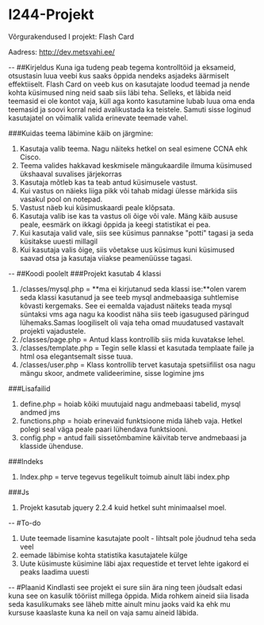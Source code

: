 # I244-Projekt
Võrgurakendused I projekt: Flash Card

Aadress: http://dev.metsvahi.ee/

--
##Kirjeldus
Kuna iga tudeng peab tegema kontrolltöid ja eksameid, otsustasin luua veebi kus saaks õppida nendeks asjadeks äärmiselt effektiiselt. 
Flash Card on veeb kus on kasutajate loodud teemad ja nende kohta küsimused ning neid saab siis läbi teha.
Selleks, et läbida neid teemasid ei ole kontot vaja, küll aga konto kasutamine lubab luua oma enda teemasid ja soovi korral neid avalikustada ka teistele. 
Samuti sisse loginud kasutajatel on võimalik valida erinevate teemade vahel.


###Kuidas teema läbimine käib on järgmine:
1. Kasutaja valib teema. Nagu näiteks hetkel on seal esimene CCNA ehk Cisco.
2. Teema valides hakkavad keskmisele mängukaardile ilmuma küsimused ükshaaval suvalises järjekorras
3. Kasutaja mõtleb kas ta teab antud küsimusele vastust.
4. Kui vastus on näieks liiga pikk või tahab midagi ülesse märkida siis vasakul pool on notepad.
5. Vastust näeb kui küsimuskaardi peale klõpsata.
6. Kasutaja valib ise kas ta vastus oli õige või vale. Mäng käib aususe peale, eesmärk on ikkagi õppida ja keegi statistikat ei pea.
7. Kui kasutaja valid vale, siis see küsimus pannakse "potti" tagasi ja seda küsitakse uuesti millagil
8. Kui kasutaja valis õige, siis võetakse uus küsimus kuni küsimused saavad otsa ja kasutaja viiakse peamenüüsse tagasi.


--
##Koodi poolelt
###Projekt kasutab 4 klassi
1. /classes/mysql.php = **ma ei kirjutanud seda klassi ise:**olen varem seda klassi kasutanud ja see teeb mysql andmebaasiga suhtlemise kõvasti kergemaks. See ei eemalda vajadust näiteks teada mysql süntaksi vms aga nagu ka koodist näha siis teeb igasugused päringud lühemaks.Samas loogiliselt oli vaja teha omad muudatused vastavalt projekti vajadustele.
2. /classes/page.php = Antud klass kontrollib siis mida kuvatakse lehel.
3. /classes/template.php = Tegin selle klassi et kasutada templaate faile ja html osa elegantsemalt sisse tuua.
4. /classes/user.php = Klass kontrollib tervet kasutaja spetsiifilist osa nagu mängu skoor, andmete valideerimine, sisse logimine jms

###Lisafailid
1. define.php = hoiab kõiki muutujaid nagu andmebaasi tabelid, mysql andmed jms
2. functions.php = hoiab erinevaid funktsioone mida läheb vaja. Hetkel polegi seal väga peale paari lühendava funktsiooni.
3. config.php = antud faili sissetõmbamine käivitab terve andmebaasi ja klasside ühenduse.

###Indeks
1. Index.php = terve tegevus tegelikult toimub ainult läbi index.php

###Js
1. Projekt kasutab jquery 2.2.4 kuid hetkel suht minimaalsel moel.


--
#To-do
1. Uute teemade lisamine kasutajate poolt - lihtsalt pole jõudnud teha seda veel
2. eemade läbimise kohta statistika kasutajatele külge
3. Uute küsimuste küsimine läbi ajax requestide et tervet lehte igakord ei peaks laadima uuesti

--
#Plaanid
Kindlasti see projekt ei sure siin ära ning teen jõudsalt edasi kuna see on kasulik tööriist millega õppida. Mida rohkem aineid siia lisada seda kasulikumaks see läheb mitte ainult minu jaoks vaid ka ehk mu kursuse kaaslaste kuna ka neil on vaja samu aineid läbida. 
